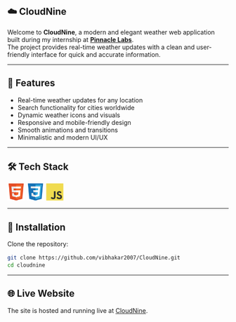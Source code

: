 ## ☁️ CloudNine

Welcome to **CloudNine**, a modern and elegant weather web application built during my internship at **[Pinnacle Labs](https://pinnaclelabs.tech/)**.  
The project provides real-time weather updates with a clean and user-friendly interface for quick and accurate information.

---

## 🌟 Features

- Real-time weather updates for any location  
- Search functionality for cities worldwide  
- Dynamic weather icons and visuals  
- Responsive and mobile-friendly design  
- Smooth animations and transitions  
- Minimalistic and modern UI/UX  

---

## 🛠️ Tech Stack

<p align="left">
  <img src="https://raw.githubusercontent.com/devicons/devicon/master/icons/html5/html5-original.svg" alt="HTML5" width="40" height="40"/>
  <img src="https://raw.githubusercontent.com/devicons/devicon/master/icons/css3/css3-original.svg" alt="CSS3" width="40" height="40"/>
  <img src="https://raw.githubusercontent.com/devicons/devicon/master/icons/javascript/javascript-original.svg" alt="JavaScript" width="40" height="40"/>
</p>

---

## 🚀 Installation

Clone the repository:

```bash
git clone https://github.com/vibhakar2007/CloudNine.git
cd cloudnine
```
---

## 🌐 Live Website

The site is hosted and running live at [CloudNine](https://cloud--nine.vercel.app/).
